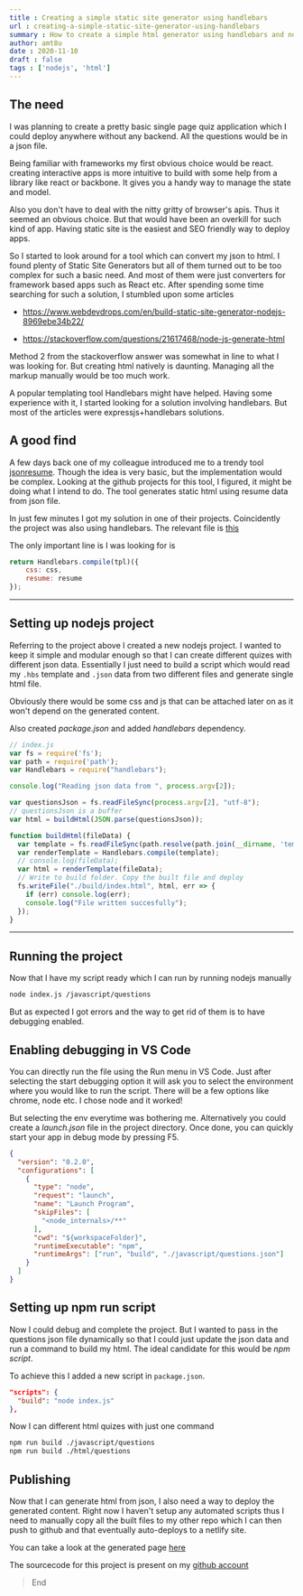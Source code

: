 ```yaml
---
title : Creating a simple static site generator using handlebars
url : creating-a-simple-static-site-generator-using-handlebars
summary : How to create a simple html generator using handlebars and nodejs.
author: amt8u
date : 2020-11-10
draft : false
tags : ['nodejs', 'html']
---
```


## The need
I was planning to create a pretty basic single page quiz application which I could deploy anywhere without any backend. All the questions would be in a json file. 

Being familiar with frameworks my first obvious choice would be react. creating interactive apps is more intuitive to build with some help from a library like react or backbone. It gives you a handy way to manage the state and model.

Also you don't have to deal with the nitty gritty of browser's apis. Thus it seemed an obvious choice. But that would have been an overkill for such kind of app. Having static site is the easiest and SEO friendly way to deploy apps.

So I started to look around for a tool which can convert my json to html. I found plenty of Static Site Generators but all of them turned out to be too complex for such a basic need. And most of them were just converters for framework based apps such as React etc. After spending some time searching for such a solution, I stumbled upon some articles

* https://www.webdevdrops.com/en/build-static-site-generator-nodejs-8969ebe34b22/

* https://stackoverflow.com/questions/21617468/node-js-generate-html

Method 2 from the stackoverflow answer was somewhat in line to what I was looking for. But creating html natively is daunting. Managing all the markup manually would be too much work.

A popular templating tool Handlebars might have helped. Having some experience with it, I started looking for a solution involving handlebars. But most of the articles were expressjs+handlebars solutions. 

## A good find

A few days back one of my colleague introduced me to a trendy tool [jsonresume](https://jsonresume.org/). Though the idea is very basic, but the implementation would be complex. Looking at the github projects for this tool, I figured, it might be doing what I intend to do. The tool generates static html using resume data from json file.

In just few minutes I got my solution in one of their projects. Coincidently  the project was also using handlebars. The relevant file is [this](https://github.com/jsonresume/jsonresume-theme-boilerplate/blob/master/index.js)

The only important line is I was looking for is

```js
return Handlebars.compile(tpl)({
	css: css,
	resume: resume
});
```

<hr>

## Setting up nodejs project

Referring to the project above I created a new nodejs project. I wanted to keep it simple and modular enough so that I can create different quizes with different json data. Essentially I just need to build a script which would read my `.hbs` template and `.json` data from two different files and generate single html file. 


Obviously there would be some css and js that can be attached later on as it won't depend on the generated content.

Also created *package.json* and added *handlebars* dependency.

```js
// index.js
var fs = require('fs');
var path = require('path');
var Handlebars = require("handlebars");

console.log("Reading json data from ", process.argv[2]);

var questionsJson = fs.readFileSync(process.argv[2], "utf-8");
// questionsJson is a buffer
var html = buildHtml(JSON.parse(questionsJson));

function buildHtml(fileData) {
  var template = fs.readFileSync(path.resolve(path.join(__dirname, 'template.hbs')), "utf-8");
  var renderTemplate = Handlebars.compile(template);
  // console.log(fileData);
  var html = renderTemplate(fileData);
  // Write to build folder. Copy the built file and deploy
  fs.writeFile("./build/index.html", html, err => {
    if (err) console.log(err);
    console.log("File written succesfully");
  });
}
```
<hr>

## Running the project

Now that I have my script ready which I can run by running nodejs manually

```bash
node index.js /javascript/questions 
```

But as expected I got errors and the way to get rid of them is to have debugging enabled. 

## Enabling debugging in VS Code

You can directly run the file using the Run menu in VS Code. Just after selecting the start debugging option it will ask you to select the environment where you would like to run the script. There will be a few options like chrome, node etc. I chose node and it worked!

But selecting the env everytime was bothering me. Alternatively you could create a *launch.json* file in the project directory. Once done, you can quickly start your app in debug mode by pressing F5.

```json
{
  "version": "0.2.0",
  "configurations": [
    {
      "type": "node",
      "request": "launch",
      "name": "Launch Program",
      "skipFiles": [
        "<node_internals>/**"
      ],
      "cwd": "${workspaceFolder}",
      "runtimeExecutable": "npm",
      "runtimeArgs": ["run", "build", "./javascript/questions.json"]
    }
  ]
}
```

## Setting up npm run script

Now I could debug and complete the project. But I wanted to pass in the questions json file dynamically so that I could just update the json data and run a command to build my html. The ideal candidate for this would be *npm script*.

To achieve this I added a new script in `package.json`.

```json
"scripts": {
  "build": "node index.js"
},
```

Now I can different html quizes with just one command

```bash
npm run build ./javascript/questions
npm run build ./html/questions
```

## Publishing

Now that I can generate html from json, I also need a way to deploy the generated content. Right now I haven't setup any automated scripts thus I need to manually copy all the built files to my other repo which I can then push to github and that eventually auto-deploys to a netlify site.

You can take a look at the generated page [here](https://cybr.cafe/arrow-functions)

The sourcecode for this project is present on my [github account](https://github.com/amt8u/static-quiz-generator)

> End
